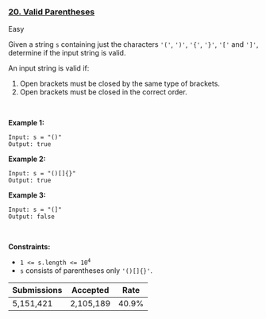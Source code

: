 ### [20. Valid Parentheses](https://leetcode.com/problems/valid-parentheses/)

Easy

Given a string `` s `` containing just the characters `` '(' ``, `` ')' ``, `` '{' ``, `` '}' ``, `` '[' `` and `` ']' ``, determine if the input string is valid.

An input string is valid if:

1.   Open brackets must be closed by the same type of brackets.
2.   Open brackets must be closed in the correct order.

 

__Example 1:__

```
Input: s = "()"
Output: true
```

__Example 2:__

```
Input: s = "()[]{}"
Output: true
```

__Example 3:__

```
Input: s = "(]"
Output: false
```

 

__Constraints:__

*   <code>1 <= s.length <= 10<sup>4</sup></code>
*   `` s `` consists of parentheses only `` '()[]{}' ``.

| Submissions    | Accepted     | Rate   |
| -------------- | ------------ | ------ |
| 5,151,421 | 2,105,189 | 40.9% |